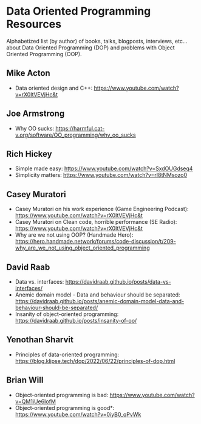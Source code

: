 # Data Oriented Programming Resources

Alphabetized list (by author) of books, talks, blogposts, interviews, etc... about Data Oriented Programming (DOP) and problems with Object Oriented Programming (OOP).

## Mike Acton
- Data oriented design and C++: https://www.youtube.com/watch?v=rX0ItVEVjHc&t

## Joe Armstrong
- Why OO sucks: https://harmful.cat-v.org/software/OO_programming/why_oo_sucks

## Rich Hickey
- Simple made easy: https://www.youtube.com/watch?v=SxdOUGdseq4
- Simplicity matters: https://www.youtube.com/watch?v=rI8tNMsozo0

## Casey Muratori
- Casey Muratori on his work experience (Game Engineering Podcast): https://www.youtube.com/watch?v=rX0ItVEVjHc&t
- Casey Muratori on Clean code, horrible performance (SE Radio): https://www.youtube.com/watch?v=rX0ItVEVjHc&t
- Why are we not using OOP? (Handmade Hero): https://hero.handmade.network/forums/code-discussion/t/209-why_are_we_not_using_object_oriented_programming

## David Raab
- Data vs. interfaces: https://davidraab.github.io/posts/data-vs-interfaces/
- Anemic domain model - Data and behaviour should be separated: https://davidraab.github.io/posts/anemic-domain-model-data-and-behaviour-should-be-separated/
- Insanity of object-oriented programming: https://davidraab.github.io/posts/insanity-of-oo/

## Yenothan Sharvit
- Principles of data-oriented programming: https://blog.klipse.tech/dop/2022/06/22/principles-of-dop.html

## Brian Will
- Object-oriented programming is bad: https://www.youtube.com/watch?v=QM1iUe6IofM
- Object-oriented programming is good*: https://www.youtube.com/watch?v=0iyB0_qPvWk
